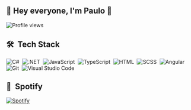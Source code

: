 ## 👋 Hey everyone, I'm Paulo 👋

<p align="left"> <img src="https://komarev.com/ghpvc/?username=paulosteffenm&color=blue" alt="Profile views" /> </p>


## 🛠 &nbsp;Tech Stack
![C#](https://img.shields.io/badge/-C%23-05122A?style=flat&logo=csharp)&nbsp;
![.NET](https://img.shields.io/badge/-.NET-05122A?style=flat&logo=dotnet)&nbsp;
![JavaScript](https://img.shields.io/badge/-JavaScript-05122A?style=flat&logo=javascript)&nbsp;
![TypeScript](https://img.shields.io/badge/-TypeScript-05122A?style=flat&logo=typescript)&nbsp;
![HTML](https://img.shields.io/badge/-HTML-05122A?style=flat&logo=HTML5)&nbsp;
![SCSS](https://img.shields.io/badge/-SCSS-05122A?style=flat&logo=SASS)&nbsp;
![Angular](https://img.shields.io/badge/-Angular-05122A?style=flat&logo=angular&logoColor=red)&nbsp;
![Git](https://img.shields.io/badge/-Git-05122A?style=flat&logo=git)&nbsp;
![Visual Studio Code](https://img.shields.io/badge/-Visual%20Studio%20Code-05122A?style=flat&logo=visual-studio-code&logoColor=007ACC)&nbsp;

<!---
## 📊 &nbsp;Most Used Languages
[![Top Langs](https://github-readme-stats.vercel.app/api/top-langs/?username=paulosteffenm&theme=tokyonight)](https://github.com/paulosteffenm/github-readme-stats)

## 📈 &nbsp;Stats
![Paulo's GitHub stats](https://github-readme-stats.vercel.app/api?username=paulosteffenm&show_icons=true&theme=tokyonight)

## 🔎 &nbsp;Where To Find Me
 <a href="https://www.linkedin.com/in/paulo-steffen-machado/">
    <img src="https://img.shields.io/badge/linkedin-%230077B5.svg?&style=for-the-badge&logo=linkedin&logoColor=white" />
</a>
-->

## 🎵 &nbsp;Spotify
[![Spotify](https://novatorem-lilac-tau.vercel.app/api/spotify)](https://open.spotify.com/user/paulosmachado)
